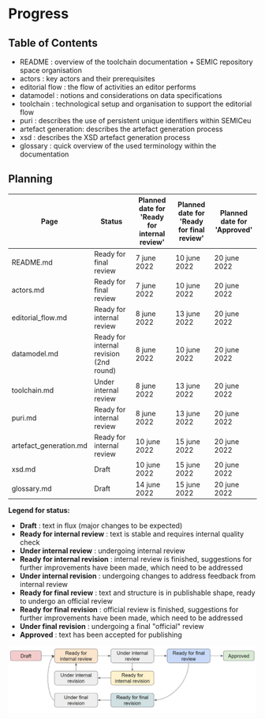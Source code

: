 # Progress 

## Table of Contents

 - README : overview of the toolchain documentation + SEMIC repository space organisation 
 - actors : key actors and their prerequisites
 - editorial flow : the flow of activities an editor performs
 - datamodel : notions and considerations on data specifications
 - toolchain : technological setup and organisation to support the editorial flow
 - puri : describes the use of persistent unique identifiers within SEMICeu
 - artefact generation: describes the artefact generation process
 - xsd : describes the XSD artefact generation process
 - glossary : quick overview of the used terminology within the documentation

## Planning

| Page | Status| Planned date for<BR>'Ready for internal review' | Planned date for<BR>'Ready for final review' | Planned date for <BR>'Approved' |
| ---- | ---- | ---- | ---- | ---- | 
| README.md | Ready for final review | 7 june 2022 | 10 june 2022 | 20 june 2022|
| actors.md | Ready for final review | 7 june 2022 | 10 june 2022 | 20 june 2022|
| editorial_flow.md | Ready for internal review | 8 june 2022 | 13 june 2022 | 20 june 2022|
| datamodel.md | Ready for internal revision (2nd round) |  8 june 2022 | 10 june 2022 | 20 june 2022|
| toolchain.md | Under internal review |  8 june 2022 | 13 june 2022 | 20 june 2022|
| puri.md | Ready for internal review | 8 june 2022 | 13 june 2022 | 20 june 2022|
| artefact_generation.md | Ready for internal review | 10 june 2022 | 15 june 2022 | 20 june 2022 |
| xsd.md | Draft  | 10 june 2022 | 15 june 2022 | 20 june 2022 |
| glossary.md | Draft | 14 june 2022 | 15 june 2022| 20 june 2022 |


**Legend for status:**

 - **Draft** : text in flux (major changes to be expected)
 - **Ready for internal review** : text is stable and requires internal quality check
 - **Under internal review** : undergoing internal review
 - **Ready for internal revision** : internal review is finished, suggestions for further improvements have been made, which need to be addressed
 - **Under internal revision** : undergoing changes to address feedback from internal review
 - **Ready for final review** : text and structure is in publishable shape, ready to undergo an official review
 - **Ready for final revision** : official review is finished, suggestions for further improvements have been made, which need to be addressed
 - **Under final revision** : undergoing a final "official" review
 - **Approved** : text has been accepted for publishing

![status-change-overview.jpg](./images/status-change-overview.jpg)
